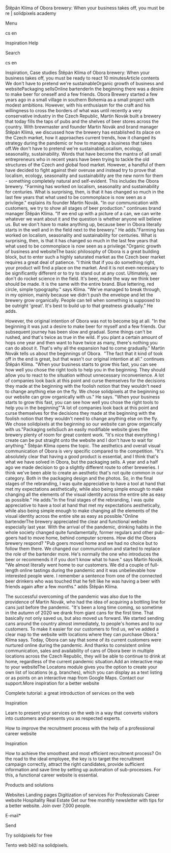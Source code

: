 <p>Štěpán Klíma of Obora brewery: When your business takes off, you must be re | solidpixels academy</p>
<p>Menu</p>
<p>cs en</p>
<p>Inspiration Help</p>
<p>Search</p>
<p>cs en</p>
<p>Inspiration, Case studies
Štěpán Klíma of Obora brewery: When your business takes off, you must be ready to react
10 minutesArticle contents We don't have to pretend we're sustainableOrganic growth of business and websitePackaging sellsOnline bartenderIn the beginning there was a desire to make beer for oneself and a few friends. Obora Brewery started a few years ago in a small village in southern Bohemia as a small project with modest ambitions. However, with his enthusiasm for the craft and his willingness to cross the borders of what was until recently a very conservative industry in the Czech Republic, Martin Novák built a brewery that today fills the taps of pubs and the shelves of beer stores across the country. With brewmaster and founder Martin Novák and brand manager Štěpán Klímá, we discussed how the brewery has established its place on the Czech market, how it approaches current trends, how it changed its strategy during the pandemic or how to manage a business that takes off.We don't have to pretend we're sustainableLocalism, ecology, seasonality, sustainability. Words that have become the mantra of all small entrepreneurs who in recent years have been trying to tackle the old structures of the Czech and global food market. However, a handful of them have decided to fight against their overuse and instead try to prove that localism, ecology, seasonality and sustainability are the new norm for them - something completely natural and self-evident. This includes the Obora brewery. "Farming has worked on localism, seasonality and sustainability for centuries. What is surprising, then, is that it has changed so much in the last few years that what used to be commonplace is now seen as a privilege." explains its founder Martin Novák. "In our communication with customers, we try to show all stages of beer production." continues brand manager Štěpán Klíma. "If we end up with a picture of a can, we can write whatever we want about it and the question is whether anyone will believe us. But we don't have to make anything up, because beer in Obora literally starts in the well and in the field next to the brewery." He adds."Farming has worked on localism, seasonality and sustainability for centuries. What is surprising, then, is that it has changed so much in the last few years that what used to be commonplace is now seen as a privilege."Organic growth of business and websiteThe basic philosophy of Obora is a great building block, but to enter such a highly saturated market as the Czech beer market requires a great deal of patience. "I think that if you do something right, your product will find a place on the market. And it is not even necessary to be significantly different or to try to stand out at any cost. Ultimately, we don't do rocket science in the field. It's beer, made the way we think beer should be made. It is the same with the entire brand. Blue lettering, red circle, simple typography." says Klíma. "We've managed to break through, in my opinion, mainly because we didn't push the envelope and let the brewery grow organically. People can tell when something is supposed to be outright 'great'. It's best to build up to that greatness gradually." He adds.</p>
<p>However, the original intention of Obora was not to become big at all. "In the beginning it was just a desire to make beer for myself and a few friends. Our subsequent journey has been slow and gradual. Some things can't be rushed, and that's twice as true in the wild. If you plant a certain amount of hops one year and then want to have twice as many, there's nothing you can do about it. That's why all the expansion had to come gradually." Martin Novák tells us about the beginnings of Obora. 
"The fact that it kind of took off in the end is great, but that wasn't our original intention at all." continues Štěpán Klíma. "When your business starts to grow this fast, you can see how well you chose the right tools to help you in the beginning. They should allow you to react to the situation without unnecessary inconvenience. A lot of companies look back at this point and curse themselves for the decisions they made at the beginning with the foolish notion that they wouldn't need to change anything else on the fly. We chose solidpixels at the beginning so our website can grow organically with us." He says.
"When your business starts to grow this fast, you can see how well you chose the right tools to help you in the beginning""A lot of companies look back at this point and curse themselves for the decisions they made at the beginning with the foolish notion that they wouldn't need to change anything else on the fly. We chose solidpixels at the beginning so our website can grow organically with us."Packaging sellsSuch an easily modifiable website gives the brewery plenty of room for great content work. "It's nice that everything I create can be put straight onto the website and I don't have to wait for anything." Štěpán Klíma opens the topic. The aesthetics and overall visual communication of Obora is very specific compared to the competition. "It's absolutely clear that having a good product is essential, and I think that's what we have solved in Obora, but the packaging sells. A year and a half ago we made decision to go a slightly different route to other breweries. I think we've been able to create an aesthetic that's not quite common in our category. Both in the packaging design and the photos. So, in the final stages of the rebranding, I was quite appreciative to have a tool at hand that met my expectations aesthetically, while also being simple enough to make changing all the elements of the visual identity across the entire site as easy as possible." He adds."In the final stages of the rebranding, I was quite appreciative to have a tool at hand that met my expectations aesthetically, while also being simple enough to make changing all the elements of the visual identity across the entire site as easy as possible."Online bartenderThe brewery appreciated the clear and functional website especially last year. With the arrival of the pandemic, drinking habits in the whole society changed quite fundamentally, former regulars and other pub-goers had to move home, behind computer screens. How did the Obora brewery respond? "Pub goers moved home and we had no choice but to follow them there. We changed our communication and started to replace the role of the bartender more. He's normally the one who introduces the beer or recommends it if you don't know what to have." says Martin Novák. "We almost literally went home to our customers. We did a couple of full-length online tastings during the pandemic and it was unbelievable how interested people were. I remember a sentence from one of the connected beer drinkers who was touched that he felt like he was having a beer with friends again after a few months." adds Štěpán Klíma.</p>
<p>The successful overcoming of the pandemic was also due to the providence of Martin Novák, who had the idea of acquiring a bottling line for cans just before the pandemic. "It's been a long time coming, so sometime in the autumn of 2020 we drank from giant cans for the first time. That basically not only saved us, but also moved us forward. We started sending cans around the country almost immediately, to people's homes and to our customers. To make it easier for our customers to find us, we've added a clear map to the website with locations where they can purchase Obora." Klíma says. Today, Obora can say that some of its current customers were nurtured online during the pandemic. And thanks to consistent online communication, sales and availability of cans of Obora beer in multiple locations across the Czech Republic, they will be able to continue to drink at home, regardless of the current pandemic situation.Add an interactive map to your websiteThe Locatons module gives you the option to create your own list of locations (e.g. branches), which you can display as a text listing or as points on an interactive map from Google Maps. Contact our support.More inspiration for a better website</p>
<p>Complete tutorial: a great introduction of services on the web</p>
<p>Inspiration</p>
<p>Learn to present your services on the web in a way that converts visitors into customers and presents you as respected experts.</p>
<p>How to improve the recruitment process with the help of a professional career website</p>
<p>Inspiration</p>
<p>How to achieve the smoothest and most efficient recruitment process? On the road to the ideal employee, the key is to target the recruitment campaign correctly, attract the right candidates, provide sufficient information and save time by setting up automation of sub-processes. For this, a functional career website is essential. </p>
<p>Products and solutions</p>
<p>Websites
Landing pages
Digitization of services
For Professionals
 Career website
Hospitality
Real Estate
 Get our free monthly newsletter with tips for a better website. Join over 7,000 people.</p>
<p>E-mail*</p>
<p>Send</p>
<p>Try solidpixels for free</p>
<p>Tento web běží na solidpixels.</p>